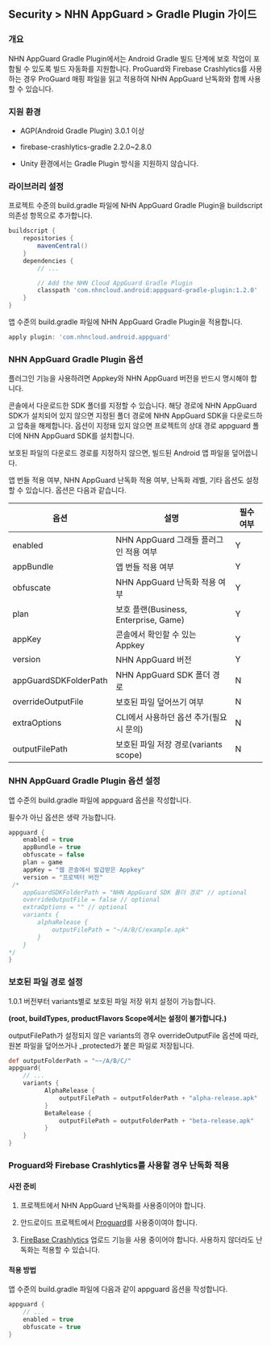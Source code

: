 ## Security > NHN AppGuard > Gradle Plugin 가이드

### 개요

NHN AppGuard Gradle Plugin에서는 Android Gradle 빌드 단계에 보호 작업이 포함될 수 있도록 빌드 자동화를 지원합니다. ProGuard와 Firebase Crashlytics를 사용하는 경우 ProGuard 매핑 파일을 읽고 적용하여 NHN AppGuard 난독화와 함께 사용할 수 있습니다.

### 지원 환경

- AGP(Android Gradle Plugin) 3.0.1 이상

- firebase-crashlytics-gradle 2.2.0~2.8.0

- Unity 환경에서는 Gradle Plugin 방식을 지원하지 않습니다.

### 라이브러리 설정

프로젝트 수준의 build.gradle 파일에 NHN AppGuard Gradle Plugin을 buildscript 의존성 항목으로 추가합니다.

```groovy
buildscript {
    repositories {
        mavenCentral()
    }
    dependencies {
        // ...

        // Add the NHN Cloud AppGuard Gradle Plugin
        classpath 'com.nhncloud.android:appguard-gradle-plugin:1.2.0'
    }
}
```

앱 수준의 build.gradle 파일에 NHN AppGuard Gradle Plugin을 적용합니다.

```groovy
apply plugin: 'com.nhncloud.android.appguard'
```

### NHN AppGuard Gradle Plugin 옵션

플러그인 기능을 사용하려면 Appkey와 NHN AppGuard 버전을 반드시 명시해야 합니다.

콘솔에서 다운로드한 SDK 폴더를 지정할 수 있습니다. 해당 경로에 NHN AppGuard SDK가 설치되어 있지 않으면 지정된 폴더 경로에 NHN AppGuard SDK을 다운로드하고 압축을 해제합니다. 옵션이 지정돼 있지 않으면 프로젝트의 상대 경로 appguard 폴더에 NHN AppGuard SDK를 설치합니다.

보호된 파일의 다운로드 경로를 지정하지 않으면, 빌드된 Android 앱 파일을 덮어씁니다.

앱 번들 적용 여부, NHN AppGuard 난독화 적용 여부, 난독화 레벨, 기타 옵션도 설정할 수 있습니다. 옵션은 다음과 같습니다.

| 옵션                    | 설명                            | 필수 여부 |
| --------------------- | ----------------------------- | ----- |
| enabled               | NHN AppGuard 그래들 플러그인 적용 여부            | Y     |
| appBundle             | 앱 번들 적용 여부                    | Y     |
| obfuscate             | NHN AppGuard 난독화 적용 여부                 | Y     |
| plan                  | 보호 플랜(Business, Enterprise, Game)  | Y     |
| appKey                | 콘솔에서 확인할 수 있는 Appkey          | Y     |
| version               | NHN AppGuard 버전                        | Y     |
| appGuardSDKFolderPath | NHN AppGuard SDK 폴더 경로                 | N     |
| overrideOutputFile    | 보호된 파일 덮어쓰기 여부                | N     |
| extraOptions          | CLI에서 사용하던 옵션 추가(필요시 문의)      | N     |
| outputFilePath        | 보호된 파일 저장 경로(variants scope) | N     |

### NHN AppGuard Gradle Plugin 옵션 설정

앱 수준의 build.gradle 파일에 appguard 옵션을 작성합니다.

필수가 아닌 옵션은 생략 가능합니다.

```groovy
appguard {
    enabled = true
    appBundle = true
    obfuscate = false
    plan = game
    appKey = "웹 콘솔에서 발급받은 Appkey"
    version = "프로텍터 버전"
 /*   
    appGuardSDKFolderPath = "NHN AppGuard SDK 폴더 경로" // optional
    overrideOutputFile = false // optional
    extraOptions = "" // optional
    variants {
        alphaRelease {
            outputFilePath = "~/A/B/C/example.apk"
        }
    }
*/
}
```

### 보호된 파일 경로 설정

1.0.1 버전부터 variants별로 보호된 파일 저장 위치 설정이 가능합니다.

**(root, buildTypes, productFlavors Scope에서는 설정이 불가합니다.)**

outputFilePath가 설정되지 않은 variants의 경우 overrideOutputFile 옵션에 따라, 원본 파일을 덮어쓰거나 _protected가 붙은 파일로 저장됩니다.

```groovy
def outputFolderPath = "~~/A/B/C/"
appguard{
    // ...
    variants {
          AlphaRelease {
              outputFilePath = outputFolderPath + "alpha-release.apk"
          }     
          BetaRelease {
              outputFilePath = outputFolderPath + "beta-release.apk"
          }  
    }     
}
```

### Proguard와 Firebase Crashlytics를 사용할 경우 난독화 적용

#### 사전 준비

1. 프로젝트에서 NHN AppGuard 난독화를 사용중이어야 합니다.

2. 안드로이드 프로젝트에서 [Proguard](https://www.guardsquare.com/manual/home)를 사용중이여야 합니다.

3. [FireBase Crashlytics](https://firebase.google.com/docs/crashlytics) 업로드 기능을 사용 중이어야 합니다. 사용하지 않더라도 난독화는 적용할 수 있습니다.

#### 적용 방법

앱 수준의 build.gradle 파일에 다음과 같이 appguard 옵션을 작성합니다.

```groovy
appguard {
    // ...
    enabled = true
    obfuscate = true
}
```
